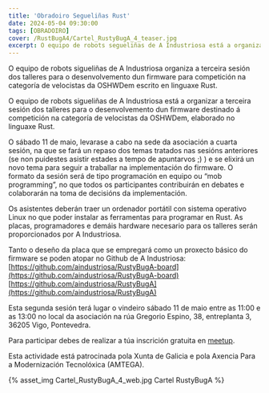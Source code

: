 ```yaml
---
title: 'Obradoiro Segueliñas Rust'
date: 2024-05-04 09:30:00
tags: [OBRADOIRO]
cover: /RustBugA4/Cartel_RustyBugA_4_teaser.jpg
excerpt: O equipo de robots segueliñas de A Industriosa está a organizar uns talleres nos que se traballará no desenvolvemento dun firmware em Rust para a competición na categoría de velocistas da OSHWDem.
---
```


O equipo de robots sigueliñas de A Industriosa organiza a terceira sesión dos talleres para o desenvolvemento dun firmware para competición na categoría de velocistas da OSHWDem escrito en linguaxe Rust.

O equipo de robots sigueliñas de A Industriosa está a organizar a terceira sesión dos talleres para o desenvolvemento dun firmware destinado á competición na categoría de velocistas da OSHWDem, elaborado no linguaxe Rust.

O sábado 11 de maio, levarase a cabo na sede da asociación a cuarta sesión, na que se fará un repaso dos temas tratados nas sesións anteriores (se non puidestes asistir estades a tempo de apuntarvos ;) ) e se elixirá un novo tema para seguir a traballar na implementación do firmware. O formato da sesión será de tipo programación en equipo ou “mob programming”, no que todos os participantes contribuirán en debates e colaborarán na toma de decisións da implementación.

Os asistentes deberán traer un ordenador portátil con sistema operativo Linux no que poder instalar as ferramentas para programar en Rust. As placas, programadores e demáis hardware necesario para os talleres serán proporcionados por A Industriosa.

Tanto o deseño da placa que se empregará como un proxecto básico do firmware se poden atopar no Github de A Industriosa:
  [https://github.com/aindustriosa/RustyBugA-board](https://github.com/aindustriosa/RustyBugA-board)
  [https://github.com/aindustriosa/RustyBugA](https://github.com/aindustriosa/RustyBugA)

Esta segunda sesión terá lugar o vindeiro sábado 11 de maio entre as 11:00 e as 13:00 no local da asociación na rúa Gregorio Espino, 38, entreplanta 3, 36205 Vigo, Pontevedra.

Para participar debes de realizar a túa inscrición gratuita en [meetup](https://www.meetup.com/es-ES/aindustriosa/events/300844978/).

Esta actividade está patrocinada pola Xunta de Galicia e pola Axencia Para a Modernización Tecnolóxica (AMTEGA).


{% asset_img Cartel_RustyBugA_4_web.jpg Cartel RustyBugA %}

